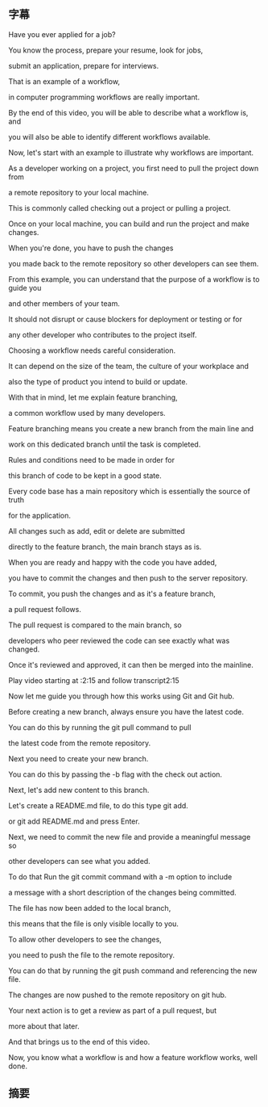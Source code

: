## 字幕

Have you ever applied for a job? 

You know the process, prepare your resume, look for jobs, 

submit an application, prepare for interviews. 

That is an example of a workflow, 

in computer programming workflows are really important. 

By the end of this video, you will be able to describe what a workflow is, and 

you will also be able to identify different workflows available. 

Now, let's start with an example to illustrate why workflows are important. 

As a developer working on a project, you first need to pull the project down from 

a remote repository to your local machine. 

This is commonly called checking out a project or pulling a project. 

Once on your local machine, you can build and run the project and make changes. 

When you're done, you have to push the changes 

you made back to the remote repository so other developers can see them. 

From this example, you can understand that the purpose of a workflow is to guide you 

and other members of your team. 

It should not disrupt or cause blockers for deployment or testing or for 

any other developer who contributes to the project itself. 

Choosing a workflow needs careful consideration. 

It can depend on the size of the team, the culture of your workplace and 

also the type of product you intend to build or update. 

With that in mind, let me explain feature branching, 

a common workflow used by many developers. 

Feature branching means you create a new branch from the main line and 

work on this dedicated branch until the task is completed. 

Rules and conditions need to be made in order for 

this branch of code to be kept in a good state. 

Every code base has a main repository which is essentially the source of truth 

for the application. 

All changes such as add, edit or delete are submitted 

directly to the feature branch, the main branch stays as is. 

When you are ready and happy with the code you have added, 

you have to commit the changes and then push to the server repository. 

To commit, you push the changes and as it's a feature branch, 

a pull request follows. 

The pull request is compared to the main branch, so 

developers who peer reviewed the code can see exactly what was changed. 

Once it's reviewed and approved, it can then be merged into the mainline.

Play video starting at :2:15 and follow transcript2:15

Now let me guide you through how this works using Git and Git hub. 

Before creating a new branch, always ensure you have the latest code. 

You can do this by running the git pull command to pull 

the latest code from the remote repository. 

Next you need to create your new branch. 

You can do this by passing the -b flag with the check out action. 

Next, let's add new content to this branch. 

Let's create a README.md file, to do this type git add. 

or git add README.md and press Enter. 

Next, we need to commit the new file and provide a meaningful message so 

other developers can see what you added. 

To do that Run the git commit command with a -m option to include 

a message with a short description of the changes being committed. 

The file has now been added to the local branch, 

this means that the file is only visible locally to you. 

To allow other developers to see the changes, 

you need to push the file to the remote repository. 

You can do that by running the git push command and referencing the new file. 

The changes are now pushed to the remote repository on git hub. 

Your next action is to get a review as part of a pull request, but 

more about that later. 

And that brings us to the end of this video. 

Now, you know what a workflow is and how a feature workflow works, well done.
## 摘要